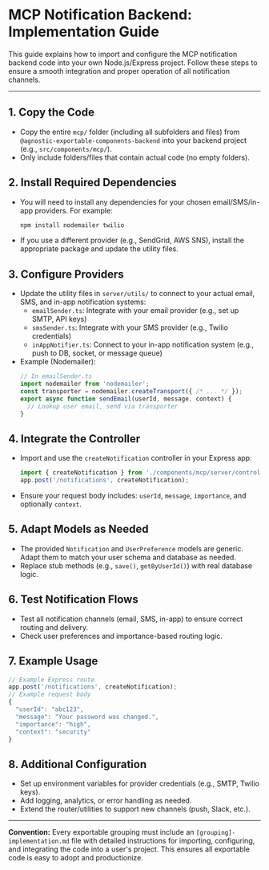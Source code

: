 # MCP Notification Backend: Implementation Guide

This guide explains how to import and configure the MCP notification backend code into your own Node.js/Express project. Follow these steps to ensure a smooth integration and proper operation of all notification channels.

---

## 1. Copy the Code
- Copy the entire `mcp/` folder (including all subfolders and files) from `@agnostic-exportable-components-backend` into your backend project (e.g., `src/components/mcp/`).
- Only include folders/files that contain actual code (no empty folders).

## 2. Install Required Dependencies
- You will need to install any dependencies for your chosen email/SMS/in-app providers. For example:
  ```sh
  npm install nodemailer twilio
  ```
- If you use a different provider (e.g., SendGrid, AWS SNS), install the appropriate package and update the utility files.

## 3. Configure Providers
- Update the utility files in `server/utils/` to connect to your actual email, SMS, and in-app notification systems:
  - `emailSender.ts`: Integrate with your email provider (e.g., set up SMTP, API keys)
  - `smsSender.ts`: Integrate with your SMS provider (e.g., Twilio credentials)
  - `inAppNotifier.ts`: Connect to your in-app notification system (e.g., push to DB, socket, or message queue)
- Example (Nodemailer):
  ```ts
  // In emailSender.ts
  import nodemailer from 'nodemailer';
  const transporter = nodemailer.createTransport({ /* ... */ });
  export async function sendEmail(userId, message, context) {
    // Lookup user email, send via transporter
  }
  ```

## 4. Integrate the Controller
- Import and use the `createNotification` controller in your Express app:
  ```ts
  import { createNotification } from './components/mcp/server/controllers/NotificationController';
  app.post('/notifications', createNotification);
  ```
- Ensure your request body includes: `userId`, `message`, `importance`, and optionally `context`.

## 5. Adapt Models as Needed
- The provided `Notification` and `UserPreference` models are generic. Adapt them to match your user schema and database as needed.
- Replace stub methods (e.g., `save()`, `getByUserId()`) with real database logic.

## 6. Test Notification Flows
- Test all notification channels (email, SMS, in-app) to ensure correct routing and delivery.
- Check user preferences and importance-based routing logic.

## 7. Example Usage
```ts
// Example Express route
app.post('/notifications', createNotification);
// Example request body
{
  "userId": "abc123",
  "message": "Your password was changed.",
  "importance": "high",
  "context": "security"
}
```

## 8. Additional Configuration
- Set up environment variables for provider credentials (e.g., SMTP, Twilio keys).
- Add logging, analytics, or error handling as needed.
- Extend the router/utilities to support new channels (push, Slack, etc.).

---

**Convention:** Every exportable grouping must include an `[grouping]-implementation.md` file with detailed instructions for importing, configuring, and integrating the code into a user's project. This ensures all exportable code is easy to adopt and productionize. 